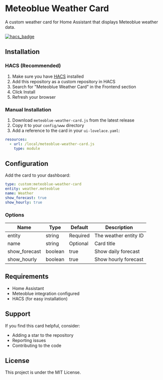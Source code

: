# Meteoblue Weather Card

A custom weather card for Home Assistant that displays Meteoblue weather data.

[![hacs_badge](https://img.shields.io/badge/HACS-Custom-orange.svg)](https://github.com/custom-components/hacs)

## Installation

### HACS (Recommended)

1. Make sure you have [HACS](https://hacs.xyz) installed
2. Add this repository as a custom repository in HACS
3. Search for "Meteoblue Weather Card" in the Frontend section
4. Click Install
5. Refresh your browser

### Manual Installation

1. Download `meteoblue-weather-card.js` from the latest release
2. Copy it to your `config/www` directory
3. Add a reference to the card in your `ui-lovelace.yaml`:

```yaml
resources:
  - url: /local/meteoblue-weather-card.js
    type: module
```

## Configuration

Add the card to your dashboard:

```yaml
type: custom:meteoblue-weather-card
entity: weather.meteoblue
name: Weather
show_forecast: true
show_hourly: true
```

### Options

| Name | Type | Default | Description |
|------|------|---------|-------------|
| entity | string | Required | The weather entity ID |
| name | string | Optional | Card title |
| show_forecast | boolean | true | Show daily forecast |
| show_hourly | boolean | true | Show hourly forecast |

## Requirements

- Home Assistant
- Meteoblue integration configured
- HACS (for easy installation)

## Support

If you find this card helpful, consider:
- Adding a star to the repository
- Reporting issues
- Contributing to the code

## License

This project is under the MIT License.